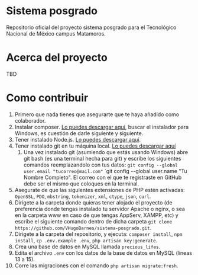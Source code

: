 # Sistema posgrado
Repositorio oficial del proyecto sistema posgrado para el Tecnológico Nacional de México campus Matamoros.

# Acerca del proyecto
TBD

# Como contribuir
1. Primero que nada tienes que asegurarte que te haya añadido como colaborador.
2. Instalar composer. [Lo puedes descargar aquí](https://getcomposer.org/download/), buscar el instalador para Windows, es cuestión de darle siguiente y siguiente.
3. Tener instalado Node.js. [Lo puedes descargar aquí](https://nodejs.org/en/).
4. Tener instalado git en tu máquina local. [Lo puedes descargar aquí](https://git-scm.com/)
    1. Una vez instalado git (asumiendo que estás usando Windows) abre git bash (es una terminal hecha para git) y escribe los siguientes comandos reemplazandolo con tus datos: `git config --global user.email "tucorreo@mail.com"` `git config --global user.name "Tu Nombre Completo". El correo con el que te registraste en GitHub debe ser el mismo que coloques en la terminal.
5. Asegurate de que las siguientes extensiones de PHP estén activadas: `OpenSSL`, `PDO`, `mbstring`, `tokenizer`, `xml`, `ctype`, `json`, `curl`.
6. Dirigete a la carpeta donde quieras tener alojado el proyecto (de preferencia donde tengas instalado tu servidor Apache o nginx, o sea en la carpeta www en caso de que tengas AppServ, XAMPP, etc) y escribe el siguiente comando dentro de dicha carpeta `git clone https://github.com/VHugoBarnes/sistema-posgrado.git`.
7. Dirigete a la carpeta del repositorio, y ejecuta: `composer install`, `npm install`, `cp .env.example .env`, `php artisan key:generate`.
8. Crea una base de datos en MySQL llamada `precious_lifes`.
9. Edita el archivo `.env` con los datos de la base de datos en MySQL (líneas 13 a 15).
10. Corre las migraciones con el comando `php artisan migrate:fresh`. 